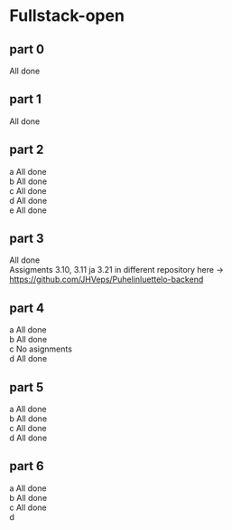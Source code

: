 # Fullstack-open

## part 0

All done

## part 1

All done

## part 2

a All done</br>
b All done</br>
c All done</br>
d All done</br>
e All done

## part 3

All done</br>
Assigments 3.10, 3.11 ja 3.21 in different repository here -> https://github.com/JHVeps/Puhelinluettelo-backend

## part 4

a All done</br>
b All done</br>
c No asignments</br>
d All done</br>

## part 5

a All done</br>
b All done</br>
c All done</br>
d All done</br>

## part 6

a All done</br>
b All done</br>
c All done</br>
d </br>
